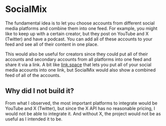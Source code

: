 # SocialMix
The fundamental idea is to let you choose accounts from different social media platforms and combine them into one feed. For example, you might like to keep up with a certain creator, but they post on YouTube and X (Twitter) and have a podcast. You can add all of these accounts to your feed and see all of their content in one place.

This would also be useful for creators since they could put all of their accounts and secondary accounts from all platforms into one feed and share it via a link.
A bit like [link.space](https://link.space/) that lets you put all of your social media accounts into one link, but SocialMix would also show a combined feed of all of the accounts.

## Why did I not build it?
From what I observed, the most important platforms to integrate would be YouTube and X (Twitter), but since the X API has no reasonable pricing, I would not be able to integrate it. And without X, the project would not be as useful as I intended it to be.
